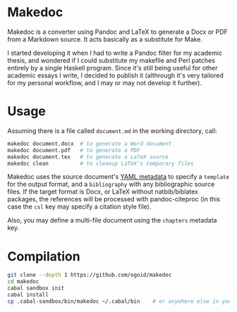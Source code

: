 
# Makedoc

Makedoc is a converter using Pandoc and LaTeX to generate a Docx or PDF from a
Markdown source. It acts basically as a substitute for Make.

I started developing it when I had to write a Pandoc filter for my academic
thesis, and wondered if I could substitute my makefile and Perl patches
entirely by a single Haskell program. Since it's still being useful for other
academic essays I write, I decided to publish it (althrough it's very tailored
for my personal workflow, and I may or may not develop it further).

# Usage

Assuming there is a file called `document.md` in the working directory, call:

```sh
makedoc document.docx  # to generate a Word document
makedoc document.pdf   # to generate a PDF
makedoc document.tex   # to generate a LaTeX source
makedoc clean          # to cleanup LaTeX's temporary files
```

Makedoc uses the source document's [YAML metadata](http://pandoc.org/README.html#metadata-blocks)
to specify a `template` for the output format, and a `bibliography` with any
bibliographic source files. If the target format is Docx, or LaTeX without
natbib/biblatex packages, the references will be processed with pandoc-citeproc
(in this case the `csl` key may specify a citation style file).

Also, you may define a multi-file document using the `chapters` metadata key.

# Compilation

```sh
git clone --depth 1 https://github.com/ogoid/makedoc
cd makedoc
cabal sandbox init
cabal install
cp .cabal-sandbox/bin/makedoc ~/.cabal/bin    # or anywhere else in your $PATH
```
